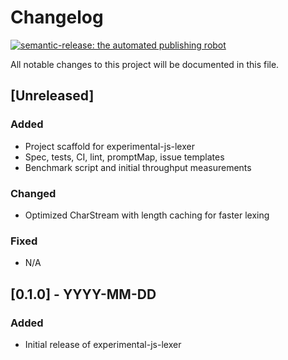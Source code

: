 # Changelog

[![semantic-release: the automated publishing robot](https://img.shields.io/badge/semantic--release-enabled-brightgreen)]()

All notable changes to this project will be documented in this file.

## [Unreleased]

### Added
- Project scaffold for experimental-js-lexer
- Spec, tests, CI, lint, promptMap, issue templates
- Benchmark script and initial throughput measurements

### Changed
- Optimized CharStream with length caching for faster lexing

### Fixed
- N/A

## [0.1.0] - YYYY-MM-DD
### Added
- Initial release of experimental-js-lexer
